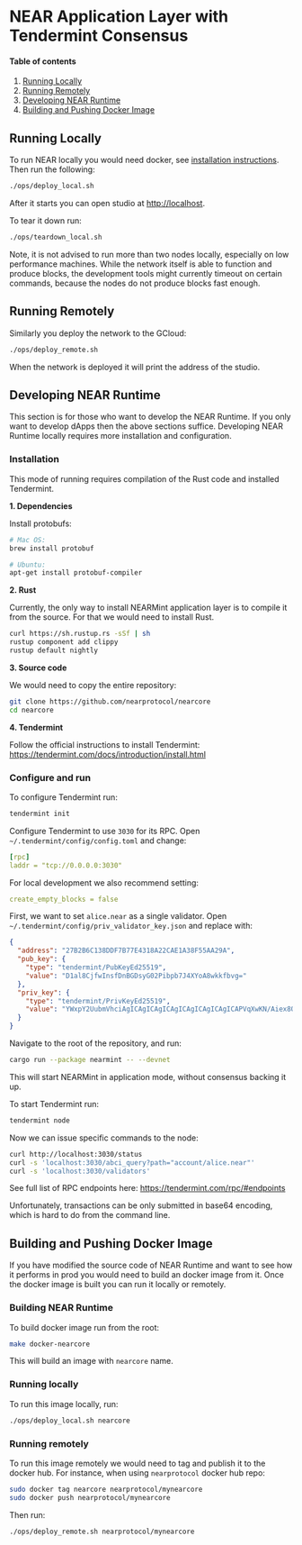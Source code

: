 # NEAR Application Layer with Tendermint Consensus

#### Table of contents

1. [Running Locally](#running-locally)
2. [Running Remotely](#running-remotely)
3. [Developing NEAR Runtime](#developing-near-runtime)
4. [Building and Pushing Docker Image](#building-and-pushing-docker-image)

## Running Locally

To run NEAR locally you would need docker, see [installation instructions](https://www.docker.com/get-started).
Then run the following:
```bash
./ops/deploy_local.sh
```

After it starts you can open studio at [http://localhost](http://localhost).

To tear it down run:
```bash
./ops/teardown_local.sh
```

Note, it is not advised to run more than two nodes locally, especially on low performance machines. While the network
itself is able to function and produce blocks, the development tools might currently timeout on certain commands,
because the nodes do not produce blocks fast enough.

## Running Remotely
Similarly you deploy the network to the GCloud:
```bash
./ops/deploy_remote.sh
```
When the network is deployed it will print the address of the studio.

## Developing NEAR Runtime
This section is for those who want to develop the NEAR Runtime. If you only want to develop dApps then the above sections suffice.
Developing NEAR Runtime locally requires more installation and configuration.

### Installation

This mode of running requires compilation of the Rust code and installed Tendermint.

**1. Dependencies**

Install protobufs:
```bash
# Mac OS:
brew install protobuf

# Ubuntu:
apt-get install protobuf-compiler
```

**2. Rust**

Currently, the only way to install NEARMint application layer is to compile it from the source.
For that we would need to install Rust.

```bash
curl https://sh.rustup.rs -sSf | sh
rustup component add clippy
rustup default nightly
```


**3. Source code**

We would need to copy the entire repository:

```bash
git clone https://github.com/nearprotocol/nearcore
cd nearcore
```

**4. Tendermint**

Follow the official instructions to install Tendermint: https://tendermint.com/docs/introduction/install.html

### Configure and run

To configure Tendermint run:

```bash
tendermint init
```

Configure Tendermint to use `3030` for its RPC. Open `~/.tendermint/config/config.toml` and change:
```yaml
[rpc]
laddr = "tcp://0.0.0.0:3030"
```

For local development we also recommend setting:
```yaml
create_empty_blocks = false
```

First, we want to set `alice.near` as a single validator. Open `~/.tendermint/config/priv_validator_key.json` and replace with:

```json
{
  "address": "27B2B6C138DDF7B77E4318A22CAE1A38F55AA29A",
  "pub_key": {
    "type": "tendermint/PubKeyEd25519",
    "value": "D1al8CjfwInsfDnBGDsyG02Pibpb7J4XYoA8wkkfbvg="
  },
  "priv_key": {
    "type": "tendermint/PrivKeyEd25519",
    "value": "YWxpY2UubmVhciAgICAgICAgICAgICAgICAgICAgICAPVqXwKN/Aiex8OcEYOzIbTY+JulvsnhdigDzCSR9u+A=="
  }
}
```

Navigate to the root of the repository, and run:
```bash
cargo run --package nearmint -- --devnet
```

This will start NEARMint in application mode, without consensus backing it up.

To start Tendermint run:
```bash
tendermint node
```

Now we can issue specific commands to the node:
```bash
curl http://localhost:3030/status
curl -s 'localhost:3030/abci_query?path="account/alice.near"'
curl -s 'localhost:3030/validators'
```

See full list of RPC endpoints here: https://tendermint.com/rpc/#endpoints

Unfortunately, transactions can be only submitted in base64 encoding, which is hard to do from the command line.

## Building and Pushing Docker Image

If you have modified the source code of NEAR Runtime and want to see how it performs in prod you would need to build
an docker image from it. Once the docker image is built you can run it locally or remotely.

### Building NEAR Runtime
To build docker image run from the root:
```bash
make docker-nearcore
```

This will build an image with `nearcore` name.

### Running locally

To run this image locally, run:
```bash
./ops/deploy_local.sh nearcore
```

### Running remotely

To run this image remotely we would need to tag and publish it to the docker hub. For instance, when using `nearprotocol` docker hub repo:

```bash
sudo docker tag nearcore nearprotocol/mynearcore
sudo docker push nearprotocol/mynearcore
```

Then run:
```bash
./ops/deploy_remote.sh nearprotocol/mynearcore
```

